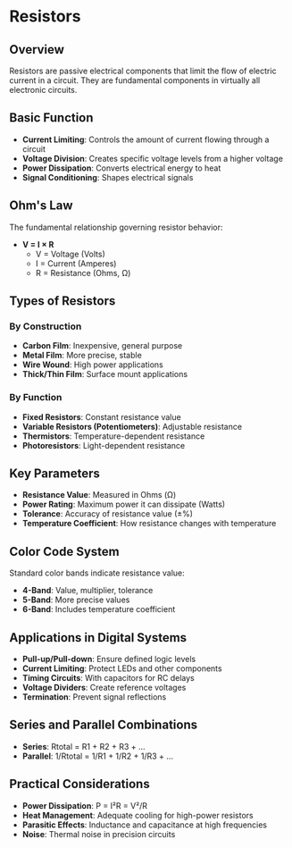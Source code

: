 # Resistors

## Overview
Resistors are passive electrical components that limit the flow of electric current in a circuit. They are fundamental components in virtually all electronic circuits.

## Basic Function
- **Current Limiting**: Controls the amount of current flowing through a circuit
- **Voltage Division**: Creates specific voltage levels from a higher voltage
- **Power Dissipation**: Converts electrical energy to heat
- **Signal Conditioning**: Shapes electrical signals

## Ohm's Law
The fundamental relationship governing resistor behavior:
- **V = I × R**
  - V = Voltage (Volts)
  - I = Current (Amperes)
  - R = Resistance (Ohms, Ω)

## Types of Resistors

### By Construction
- **Carbon Film**: Inexpensive, general purpose
- **Metal Film**: More precise, stable
- **Wire Wound**: High power applications
- **Thick/Thin Film**: Surface mount applications

### By Function
- **Fixed Resistors**: Constant resistance value
- **Variable Resistors (Potentiometers)**: Adjustable resistance
- **Thermistors**: Temperature-dependent resistance
- **Photoresistors**: Light-dependent resistance

## Key Parameters
- **Resistance Value**: Measured in Ohms (Ω)
- **Power Rating**: Maximum power it can dissipate (Watts)
- **Tolerance**: Accuracy of resistance value (±%)
- **Temperature Coefficient**: How resistance changes with temperature

## Color Code System
Standard color bands indicate resistance value:
- **4-Band**: Value, multiplier, tolerance
- **5-Band**: More precise values
- **6-Band**: Includes temperature coefficient

## Applications in Digital Systems
- **Pull-up/Pull-down**: Ensure defined logic levels
- **Current Limiting**: Protect LEDs and other components
- **Timing Circuits**: With capacitors for RC delays
- **Voltage Dividers**: Create reference voltages
- **Termination**: Prevent signal reflections

## Series and Parallel Combinations
- **Series**: Rtotal = R1 + R2 + R3 + ...
- **Parallel**: 1/Rtotal = 1/R1 + 1/R2 + 1/R3 + ...

## Practical Considerations
- **Power Dissipation**: P = I²R = V²/R
- **Heat Management**: Adequate cooling for high-power resistors
- **Parasitic Effects**: Inductance and capacitance at high frequencies
- **Noise**: Thermal noise in precision circuits
